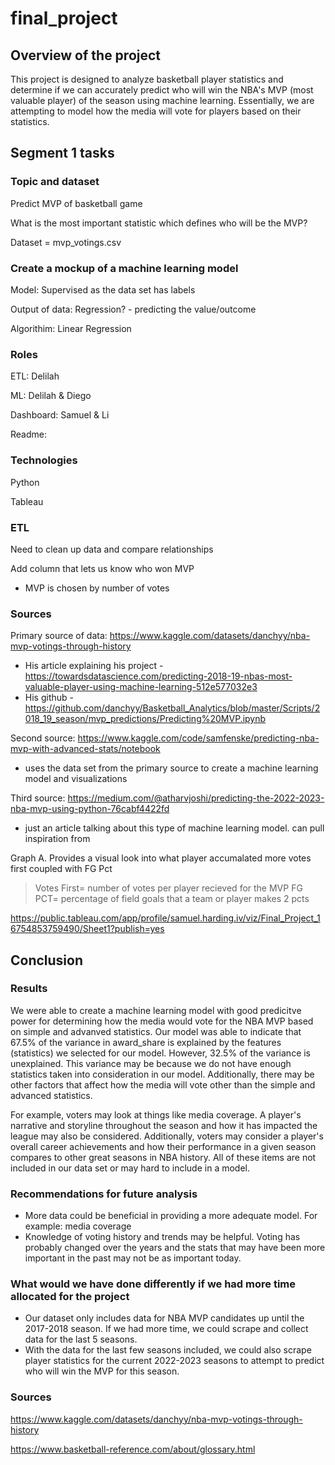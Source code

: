# final_project

## Overview of the project ##

This project is designed to analyze basketball player statistics and determine if we can accurately predict who will win the NBA's MVP (most valuable player) of the season using machine learning. Essentially, we are attempting to model how the media will vote for players based on their statistics.

## Segment 1 tasks

### Topic and dataset
Predict MVP of basketball game

What is the most important statistic which defines who will be the MVP?

Dataset = mvp_votings.csv

### Create a mockup of a machine learning model

Model:
Supervised as the data set has labels

Output of data:
Regression? - predicting the value/outcome

Algorithim:
Linear Regression

### Roles

ETL: Delilah 

ML: Delilah & Diego

Dashboard: Samuel & Li

Readme: 

### Technologies
Python

Tableau


### ETL
Need to clean up data and compare relationships

Add column that lets us know who won MVP

- MVP is chosen by number of votes

### Sources
Primary source of data: 
https://www.kaggle.com/datasets/danchyy/nba-mvp-votings-through-history
- His article explaining his project - https://towardsdatascience.com/predicting-2018-19-nbas-most-valuable-player-using-machine-learning-512e577032e3
- His github - https://github.com/danchyy/Basketball_Analytics/blob/master/Scripts/2018_19_season/mvp_predictions/Predicting%20MVP.ipynb

Second source: 
https://www.kaggle.com/code/samfenske/predicting-nba-mvp-with-advanced-stats/notebook
- uses the data set from the primary source to create a machine learning model and visualizations

Third source: 
https://medium.com/@atharvjoshi/predicting-the-2022-2023-nba-mvp-using-python-76cabf4422fd
- just an article talking about this type of machine learning model. can pull inspiration from


Graph A. Provides a visual look into what player accumalated more votes first coupled with FG Pct
  >Votes First= number of votes per player recieved for the MVP 
  >FG PCT= percentage of field goals that a team or player makes 2 pcts
  
 https://public.tableau.com/app/profile/samuel.harding.iv/viz/Final_Project_16754853759490/Sheet1?publish=yes
 
 ## Conclusion

### Results
We were able to create a machine learning model with good predicitve power for determining how the media would vote for the NBA MVP based on simple and advanved statistics. Our model was able to indicate that 67.5% of the variance in award_share is explained by the features (statistics) we selected for our model. However, 32.5% of the variance is unexplained. This variance may be because we do not have enough statistics taken into consideration in our model. Additionally, there may be other factors that affect how the media will vote other than the simple and advanced statistics.

For example, voters may look at things like media coverage. A player's narrative and storyline throughout the season and how it has impacted the league may also be considered. Additionally, voters may consider a player's overall career achievements and how their performance in a given season compares to other great seasons in NBA history. All of these items are not included in our data set or may hard to include in a model.

### Recommendations for future analysis
- More data could be beneficial in providing a more adequate model. For example: media coverage
- Knowledge of voting history and trends may be helpful. Voting has probably changed over the years and the stats that may have been more important in the past may not be as important today.

### What would we have done differently if we had more time allocated for the project
- Our dataset only includes data for NBA MVP candidates up until the 2017-2018 season. If we had more time, we could scrape and collect data for the last 5 seasons.
- With the data for the last few seasons included, we could also scrape player statistics for the current 2022-2023 seasons to attempt to predict who will win the MVP for this season. 

### Sources
https://www.kaggle.com/datasets/danchyy/nba-mvp-votings-through-history

https://www.basketball-reference.com/about/glossary.html


